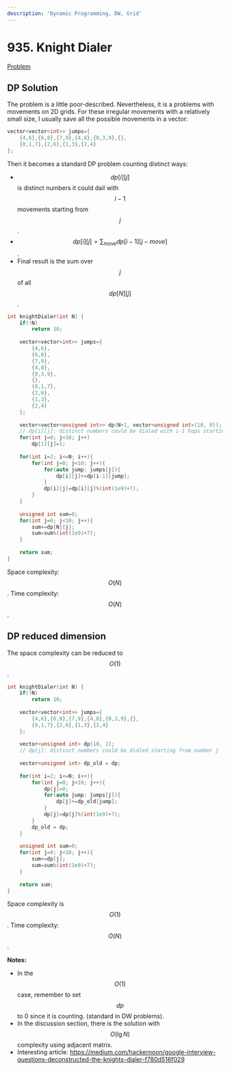 ```yaml
---
description: 'Dynamic Programming, DW, Grid'
---
```


# 935. Knight Dialer

[Problem](https://leetcode.com/problems/knight-dialer/)

## DP Solution

The problem is a little poor-described. Nevertheless, it is a problems with movements on 2D grids.
For these irregular movements with a relatively small size, I usually save all the possible movements in a vector:

```cpp
vector<vector<int>> jumps={
    {4,6},{6,8},{7,9},{4,8},{0,3,9},{},
    {0,1,7},{2,6},{1,3},{2,4}
};
```

Then it becomes a standard DP problem counting distinct ways:
- $$dp[i][j]$$ is distinct numbers it could dail with $$i-1$$ movements starting from $$j$$.
- $$dp[i][j]=\sum_{move}dp[i-1][j-move]$$. 
- Final result is the sum over $$j$$ of all $$dp[N][j]$$.

```cpp
int knightDialer(int N) {
    if(!N)
        return 10;
    
    vector<vector<int>> jumps={
        {4,6},
        {6,8},
        {7,9},
        {4,8},
        {0,3,9},
        {},
        {0,1,7},
        {2,6},
        {1,3},
        {2,4}
    };
    
    vector<vector<unsigned int>> dp(N+1, vector<unsigned int>(10, 0));
    // dp[i][j]: distinct numbers could be dialed with i-1 hops starting from number j
    for(int j=0; j<10; j++)
        dp[1][j]=1;
    
    for(int i=2; i<=N; i++){
        for(int j=0; j<10; j++){
            for(auto jump: jumps[j]){
                dp[i][j]+=dp[i-1][jump];
            }
            dp[i][j]=dp[i][j]%(int(1e9)+7);
        }
    }
    
    unsigned int sum=0;
    for(int j=0; j<10; j++){
        sum+=dp[N][j];
        sum=sum%(int(1e9)+7);
    }
    
    return sum;
}
```

Space complexity: $$O(N)$$. Time complexity: $$O(N)$$.

## DP reduced dimension

The space complexity can be reduced to $$O(1)$$.
```cpp
int knightDialer(int N) {
    if(!N)
        return 10;
    
    vector<vector<int>> jumps={
        {4,6},{6,8},{7,9},{4,8},{0,3,9},{},
        {0,1,7},{2,6},{1,3},{2,4}
    };
    
    vector<unsigned int> dp(10, 1);
    // dp[j]: distinct numbers could be dialed starting from number j
    
    vector<unsigned int> dp_old = dp;
    
    for(int i=2; i<=N; i++){
        for(int j=0; j<10; j++){
            dp[j]=0;
            for(auto jump: jumps[j]){
                dp[j]+=dp_old[jump];
            }
            dp[j]=dp[j]%(int(1e9)+7);
        }
        dp_old = dp;
    }
    
    unsigned int sum=0;
    for(int j=0; j<10; j++){
        sum+=dp[j];
        sum=sum%(int(1e9)+7);
    }
    
    return sum;
}
```

Space complexity is $$O(1)$$. Time complexity: $$O(N)$$.

**Notes:**
- In the $$O(1)$$ case, remember to set $$dp$$ to 0 since it is counting. (standard in DW problems).
- In the discussion section, there is the solution with $$O(\lg N)$$ complexity using adjacent matrix.
- Interesting article: https://medium.com/hackernoon/google-interview-questions-deconstructed-the-knights-dialer-f780d516f029
